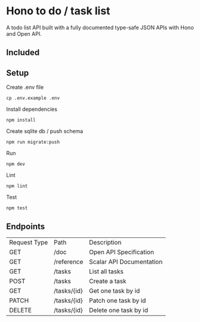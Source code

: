 # Hono to do / task list

A todo list API built with a fully documented type-safe JSON APIs with Hono and Open API.

## Included


## Setup

Create .env file

`cp .env.example .env`

Install dependencies

`npm install`

Create sqlite db / push schema

`npm run migrate:push`

Run

`npm dev`

Lint

`npm lint`

Test

`npm test`


## Endpoints

||||
|-|-|-|
| Request Type | Path | Description   |
| GET | /doc   | Open API Specification  |
| GET | /reference   | Scalar API Documentation  |
| GET | /tasks 	| List all tasks
| POST | /tasks 	| Create a task
| GET | /tasks/{id} | 	Get one task by id
| PATCH | /tasks/{id} 	| Patch one task by id
| DELETE | /tasks/{id} | 	Delete one task by id
